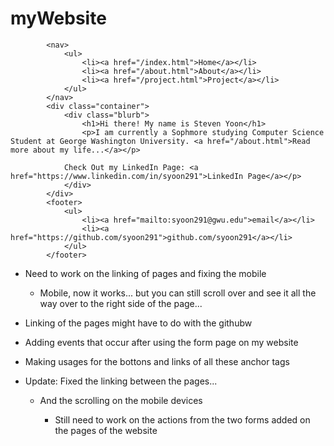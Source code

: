 # myWebsite
```
		<nav>
    		<ul>
        		<li><a href="/index.html">Home</a></li>
	        	<li><a href="/about.html">About</a></li>
        		<li><a href="/project.html">Project</a></li>
    		</ul>
		</nav>
		<div class="container">
    		<div class="blurb">
        		<h1>Hi there! My name is Steven Yoon</h1>
				<p>I am currently a Sophmore studying Computer Science Student at George Washington University. <a href="/about.html">Read more about my life...</a></p>
			
			Check Out my LinkedIn Page: <a href="https://www.linkedin.com/in/syoon291">LinkedIn Page</a></p>
    		</div>
		</div>
		<footer>
    		<ul>
        		<li><a href="mailto:syoon291@gwu.edu">email</a></li>
        		<li><a href="https://github.com/syoon291">github.com/syoon291</a></li>
			</ul>
		</footer>
```

* Need to work on the linking of pages and fixing the mobile 
    * Mobile, now it works... but you can still scroll over and see it all the way over to the right side of the page...

* Linking of the pages might have to do with the githubw

* Adding events that occur after using the form page on my website

* Making usages for the bottons and links of all these anchor tags

* Update: Fixed the linking between the pages...
	* And the scrolling on the mobile devices

		* Still need to work on the actions from the two forms added on the pages of the website





